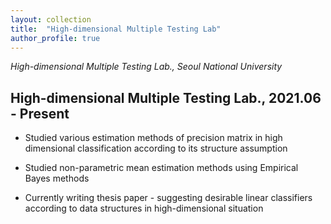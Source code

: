```yaml
---
layout: collection
title:  "High-dimensional Multiple Testing Lab"
author_profile: true
---
```


*High-dimensional Multiple Testing Lab., Seoul National University*

## High-dimensional Multiple Testing Lab., 2021.06 - Present

- Studied various estimation methods of precision matrix in high dimensional classification according to its structure assumption

- Studied non-parametric mean estimation methods using Empirical Bayes methods

- Currently writing thesis paper - suggesting desirable linear classifiers according to data structures in high-dimensional situation

